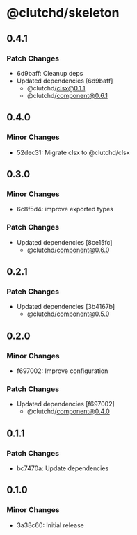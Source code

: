 # @clutchd/skeleton

## 0.4.1

### Patch Changes

- 6d9baff: Cleanup deps
- Updated dependencies [6d9baff]
  - @clutchd/clsx@0.1.1
  - @clutchd/component@0.6.1

## 0.4.0

### Minor Changes

- 52dec31: Migrate clsx to @clutchd/clsx

## 0.3.0

### Minor Changes

- 6c8f5d4: improve exported types

### Patch Changes

- Updated dependencies [8ce15fc]
  - @clutchd/component@0.6.0

## 0.2.1

### Patch Changes

- Updated dependencies [3b4167b]
  - @clutchd/component@0.5.0

## 0.2.0

### Minor Changes

- f697002: Improve configuration

### Patch Changes

- Updated dependencies [f697002]
  - @clutchd/component@0.4.0

## 0.1.1

### Patch Changes

- bc7470a: Update dependencies

## 0.1.0

### Minor Changes

- 3a38c60: Initial release
